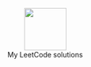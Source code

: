 <p align="center">
    <a href="https://www.leetcode.com/ympons">
        <img height=85 src="https://assets.leetcode.com/static_assets/public/images/LeetCode_logo_rvs.png">
    </a>
    <br>My LeetCode solutions
</p>
